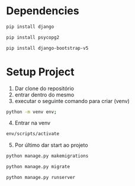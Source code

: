 # Dependencies
```bash
pip install django
```
```bash
pip install psycopg2
```
```bash
pip install django-bootstrap-v5
```
# Setup Project

1. Dar clone do repositório
2. entrar dentro do mesmo
3. executar o seguinte comando para criar (venv)

```bash
python -m venv env;
```
4. Entrar na venv
```bash
env/scripts/activate
```
5. Por último dar start ao projeto

```bash
python manage.py makemigrations
```
```bash
python manage.py migrate
```
```bash
python manage.py runserver
```